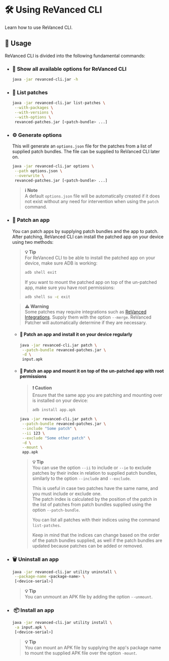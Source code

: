 # 🛠️ Using ReVanced CLI

Learn how to use ReVanced CLI.

## 🔨 Usage

ReVanced CLI is divided into the following fundamental commands:

- ### 🚀 Show all available options for ReVanced CLI

  ```bash
  java -jar revanced-cli.jar -h
  ```

- ### 📃 List patches

  ```bash
  java -jar revanced-cli.jar list-patches \
   --with-packages \
   --with-versions \
   --with-options \
   revanced-patches.jar [<patch-bundle> ...]
  ```

- ### ⚙️ Generate options

  This will generate an `options.json` file for the patches from a list of supplied patch bundles.
  The file can be supplied to ReVanced CLI later on.
 
  ```bash
  java -jar revanced-cli.jar options \
   --path options.json \
   --overwrite \
   revanced-patches.jar [<patch-bundle> ...]
  ```

  > **ℹ️ Note**  
  > A default `options.json` file will be automatically created if it does not exist 
  without any need for intervention when using the `patch` command.

- ### 💉 Patch an app

  You can patch apps by supplying patch bundles and the app to patch.
  After patching, ReVanced CLI can install the patched app on your device using two methods:
  
  > **💡 Tip**  
  > For ReVanced CLI to be able to install the patched app on your device, make sure ADB is working:
  >
  > ```bash
  > adb shell exit
  > ```
  >
  > If you want to mount the patched app on top of the un-patched app, make sure you have root permissions:
  >
  > ```bash
  > adb shell su -c exit
  > ```
  >

  > **⚠️ Warning**  
  > Some patches may require integrations
  > such as [ReVanced Integrations](https://github.com/revanced/revanced-integrations).
  > Supply them with the option `--merge`. ReVanced Patcher will automatically determine if they are necessary.

  - #### 👾 Patch an app and install it on your device regularly

    ```bash
    java -jar revanced-cli.jar patch \
     --patch-bundle revanced-patches.jar \
     -d \
     input.apk
    ```

  - #### 👾 Patch an app and mount it on top of the un-patched app with root permissions
  
    > **❗ Caution**  
    > Ensure that the same app you are patching and mounting over is installed on your device:
    > 
    > ```bash
    > adb install app.apk
    > ```

    ```bash
    java -jar revanced-cli.jar patch \
     --patch-bundle revanced-patches.jar \
     --include "Some patch" \
     --ii 123 \
     --exclude "Some other patch" \
     -d \
     --mount \
     app.apk
    ```
    
    > **💡 Tip**  
    > You can use the option `--ii` to include or `--ie` to exclude
    > patches by their index in relation to supplied patch bundles,
    > similarly to the option `--include` and `--exclude`.
    > 
    > This is useful in case two patches have the same name, and you must include or exclude one.  
    > The patch index is calculated by the position of the patch in the list of patches
    > from patch bundles supplied using the option `--patch-bundle`.
    > 
    > You can list all patches with their indices using the command `list-patches`.
    > 
    > Keep in mind that the indices can change based on the order of the patch bundles supplied,
    > as well if the patch bundles are updated because patches can be added or removed.

- ### 🗑️ Uninstall an app

  ```bash
  java -jar revanced-cli.jar utility uninstall \
   --package-name <package-name> \
   [<device-serial>]
  ```

  > **💡 Tip**  
  > You can unmount an APK file
  by adding the option `--unmount`.

- ### ️ 📦 Install an app

  ```bash
  java -jar revanced-cli.jar utility install \
   -a input.apk \
   [<device-serial>]
  ```

  > **💡 Tip**  
  > You can mount an APK file 
  > by supplying the app's package name to mount the supplied APK file over the option `-mount`.
